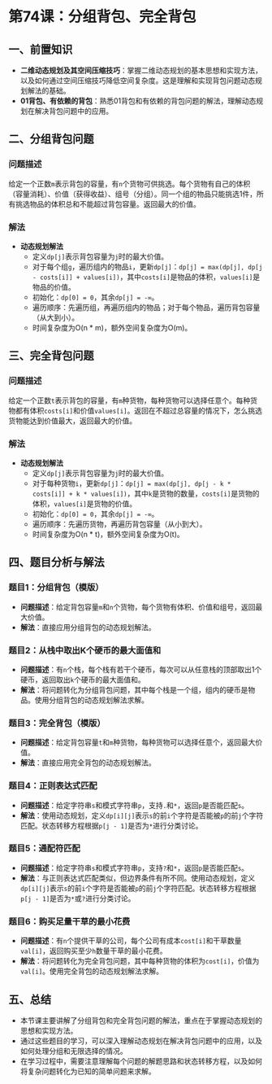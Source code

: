 # 第74课：分组背包、完全背包

## 一、前置知识
- **二维动态规划及其空间压缩技巧**：掌握二维动态规划的基本思想和实现方法，以及如何通过空间压缩技巧降低空间复杂度。这是理解和实现背包问题动态规划解法的基础。
- **01背包、有依赖的背包**：熟悉01背包和有依赖的背包问题的解法，理解动态规划在解决背包问题中的应用。

## 二、分组背包问题
### 问题描述
给定一个正数`m`表示背包的容量，有`n`个货物可供挑选。每个货物有自己的体积（容量消耗）、价值（获得收益）、组号（分组）。同一个组的物品只能挑选1件，所有挑选物品的体积总和不能超过背包容量。返回最大的价值。

### 解法
- **动态规划解法**
  - 定义`dp[j]`表示背包容量为`j`时的最大价值。
  - 对于每个组`g`，遍历组内的物品`i`，更新`dp[j]`：`dp[j] = max(dp[j], dp[j - costs[i]] + values[i])`，其中`costs[i]`是物品的体积，`values[i]`是物品的价值。
  - 初始化：`dp[0] = 0`，其余`dp[j] = -∞`。
  - 遍历顺序：先遍历组，再遍历组内的物品；对于每个物品，遍历背包容量（从大到小）。
  - 时间复杂度为O(n * m)，额外空间复杂度为O(m)。

## 三、完全背包问题
### 问题描述
给定一个正数`t`表示背包的容量，有`m`种货物，每种货物可以选择任意个。每种货物都有体积`costs[i]`和价值`values[i]`。返回在不超过总容量的情况下，怎么挑选货物能达到价值最大，返回最大的价值。

### 解法
- **动态规划解法**
  - 定义`dp[j]`表示背包容量为`j`时的最大价值。
  - 对于每种货物`i`，更新`dp[j]`：`dp[j] = max(dp[j], dp[j - k * costs[i]] + k * values[i])`，其中`k`是货物的数量，`costs[i]`是货物的体积，`values[i]`是货物的价值。
  - 初始化：`dp[0] = 0`，其余`dp[j] = -∞`。
  - 遍历顺序：先遍历货物，再遍历背包容量（从小到大）。
  - 时间复杂度为O(n * t)，额外空间复杂度为O(t)。

## 四、题目分析与解法
### 题目1：分组背包（模版）
- **问题描述**：给定背包容量`m`和`n`个货物，每个货物有体积、价值和组号，返回最大价值。
- **解法**：直接应用分组背包的动态规划解法。

### 题目2：从栈中取出K个硬币的最大面值和
- **问题描述**：有`n`个栈，每个栈有若干个硬币，每次可以从任意栈的顶部取出1个硬币，返回取出`k`个硬币的最大面值和。
- **解法**：将问题转化为分组背包问题，其中每个栈是一个组，组内的硬币是物品。使用分组背包的动态规划解法求解。

### 题目3：完全背包（模版）
- **问题描述**：给定背包容量`t`和`m`种货物，每种货物可以选择任意个，返回最大价值。
- **解法**：直接应用完全背包的动态规划解法。

### 题目4：正则表达式匹配
- **问题描述**：给定字符串`s`和模式字符串`p`，支持`.`和`*`，返回`p`是否能匹配`s`。
- **解法**：使用动态规划，定义`dp[i][j]`表示`s`的前`i`个字符是否能被`p`的前`j`个字符匹配。状态转移方程根据`p[j - 1]`是否为`*`进行分类讨论。

### 题目5：通配符匹配
- **问题描述**：给定字符串`s`和模式字符串`p`，支持`?`和`*`，返回`p`是否能匹配`s`。
- **解法**：与正则表达式匹配类似，但边界条件有所不同。使用动态规划，定义`dp[i][j]`表示`s`的前`i`个字符是否能被`p`的前`j`个字符匹配。状态转移方程根据`p[j - 1]`是否为`*`或`?`进行分类讨论。

### 题目6：购买足量干草的最小花费
- **问题描述**：有`n`个提供干草的公司，每个公司有成本`cost[i]`和干草数量`val[i]`，返回购买至少`h`数量干草的最小花费。
- **解法**：将问题转化为完全背包问题，其中每种货物的体积为`cost[i]`，价值为`val[i]`。使用完全背包的动态规划解法求解。

## 五、总结
- 本节课主要讲解了分组背包和完全背包问题的解法，重点在于掌握动态规划的思想和实现方法。
- 通过这些题目的学习，可以深入理解动态规划在解决背包问题中的应用，以及如何处理分组和无限选择的情况。
- 在学习过程中，需要注意理解每个问题的解题思路和状态转移方程，以及如何将复杂问题转化为已知的简单问题来求解。
